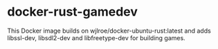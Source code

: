 # docker-rust-gamedev

This Docker image builds on wjlroe/docker-ubuntu-rust:latest and adds
libssl-dev, libsdl2-dev and libfreetype-dev for building games.
